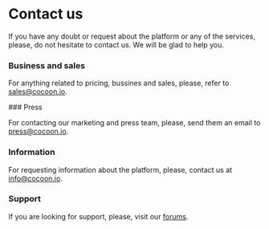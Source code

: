 Contact us
==================

If you have any doubt or request about the platform or any of the services, please, do not hesitate to contact us. We will be glad to help you.

### Business and sales

For anything related to pricing, bussines and sales, please, refer to [sales@cocoon.io](mailto:sales@cocoon.io).

### Press

For contacting our marketing and press team, please, send them an email to [press@cocoon.io](mailto:press@cocoon.io).

### Information

For requesting information about the platform, please, contact us at [info@cocoon.io](mailto:info@cocoon.io).

### Support

If you are looking for support, please, visit our [forums](http://forums.cocoon.io/).
